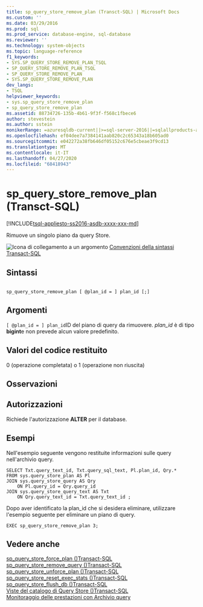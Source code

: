 ```yaml
---
title: sp_query_store_remove_plan (Transct-SQL) | Microsoft Docs
ms.custom: ''
ms.date: 03/29/2016
ms.prod: sql
ms.prod_service: database-engine, sql-database
ms.reviewer: ''
ms.technology: system-objects
ms.topic: language-reference
f1_keywords:
- SYS.SP_QUERY_STORE_REMOVE_PLAN_TSQL
- SP_QUERY_STORE_REMOVE_PLAN_TSQL
- SP_QUERY_STORE_REMOVE_PLAN
- SYS.SP_QUERY_STORE_REMOVE_PLAN
dev_langs:
- TSQL
helpviewer_keywords:
- sys.sp_query_store_remove_plan
- sp_query_store_remove_plan
ms.assetid: 88734726-135b-4b61-9f3f-f568c1fbece6
author: stevestein
ms.author: sstein
monikerRange: =azuresqldb-current||>=sql-server-2016||=sqlallproducts-allversions||>=sql-server-linux-2017||=azuresqldb-mi-current
ms.openlocfilehash: ef04dee7a7384141aab820c2c65343a18b605ad0
ms.sourcegitcommit: e042272a38fb646df05152c676e5cbeae3f9cd13
ms.translationtype: MT
ms.contentlocale: it-IT
ms.lasthandoff: 04/27/2020
ms.locfileid: "68418943"
---
```

# <a name="sp_query_store_remove_plan-transct-sql"></a>sp_query_store_remove_plan (Transct-SQL)
[!INCLUDE[tsql-appliesto-ss2016-asdb-xxxx-xxx-md](../../includes/tsql-appliesto-ss2016-asdb-xxxx-xxx-md.md)]

  Rimuove un singolo piano da query Store.  
  
 ![Icona di collegamento a un argomento](../../database-engine/configure-windows/media/topic-link.gif "Icona di collegamento a un argomento") [Convenzioni della sintassi Transact-SQL](../../t-sql/language-elements/transact-sql-syntax-conventions-transact-sql.md)  
  
## <a name="syntax"></a>Sintassi  
  
```  
  
sp_query_store_remove_plan [ @plan_id = ] plan_id [;]  
```  
  
## <a name="arguments"></a>Argomenti  
`[ @plan_id = ] plan_id`ID del piano di query da rimuovere. *plan_id* è di tipo **bigint**e non prevede alcun valore predefinito.  
  
## <a name="return-code-values"></a>Valori del codice restituito  
 0 (operazione completata) o 1 (operazione non riuscita)  
  
## <a name="remarks"></a>Osservazioni  
  
## <a name="permissions"></a>Autorizzazioni  
 Richiede l'autorizzazione **ALTER** per il database.
  
## <a name="examples"></a>Esempi  
 Nell'esempio seguente vengono restituite informazioni sulle query nell'archivio query.  
  
```  
SELECT Txt.query_text_id, Txt.query_sql_text, Pl.plan_id, Qry.*  
FROM sys.query_store_plan AS Pl  
JOIN sys.query_store_query AS Qry  
    ON Pl.query_id = Qry.query_id  
JOIN sys.query_store_query_text AS Txt  
    ON Qry.query_text_id = Txt.query_text_id ;  
```  
  
 Dopo aver identificato la plan_id che si desidera eliminare, utilizzare l'esempio seguente per eliminare un piano di query.  
  
```  
EXEC sp_query_store_remove_plan 3;  
```  
  
## <a name="see-also"></a>Vedere anche  
 [sp_query_store_force_plan &#40;&#41;Transact-SQL](../../relational-databases/system-stored-procedures/sp-query-store-force-plan-transact-sql.md)   
 [sp_query_store_remove_query &#40;&#41;Transact-SQL](../../relational-databases/system-stored-procedures/sp-query-store-remove-query-transact-sql.md)   
 [sp_query_store_unforce_plan &#40;&#41;Transact-SQL](../../relational-databases/system-stored-procedures/sp-query-store-unforce-plan-transact-sql.md)   
 [sp_query_store_reset_exec_stats &#40;&#41;Transact-SQL](../../relational-databases/system-stored-procedures/sp-query-store-reset-exec-stats-transact-sql.md)   
 [sp_query_store_flush_db &#40;&#41;Transact-SQL](../../relational-databases/system-stored-procedures/sp-query-store-flush-db-transact-sql.md)   
 [Viste del catalogo di Query Store &#40;&#41;Transact-SQL](../../relational-databases/system-catalog-views/query-store-catalog-views-transact-sql.md)   
 [Monitoraggio delle prestazioni con Archivio query](../../relational-databases/performance/monitoring-performance-by-using-the-query-store.md)  
  
  
